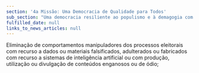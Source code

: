 ```yaml
---
section: '4a Missão: Uma Democracia de Qualidade para Todos'
sub_section: "Uma democracia resiliente ao populismo e à demagogia com mais participação, mais transparência e mais proximidade"
fulfilled_date: null
links_to_news_articles: null
---
```


Eliminação de comportamentos manipuladores dos processos eleitorais com recurso a dados ou materiais falsificados, adulterados ou fabricados com recurso a sistemas de inteligência artificial ou com produção, utilização ou divulgação de conteúdos enganosos ou de ódio;